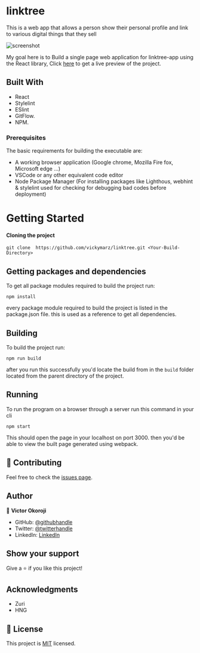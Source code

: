 # linktree
This is a web app that allows a person show their personal profile and link to various digital things that they sell

![screenshot](./src/Images/Screen-shoot.gif)

My goal here is to Build a single page web application for linktree-app using the React library, Click [here](https://space-travellers-booking-app.herokuapp.com/) to get a live preview of the project.

## Built With
- React
- Stylelint
- ESlint
- GitFlow.
- NPM.

### Prerequisites
The basic requirements for building the executable are:

- A working browser application (Google chrome, Mozilla Fire fox, Microsoft edge ...)
- VSCode or any other equivalent code editor
- Node Package Manager (For installing packages like Lighthous, webhint & stylelint used for checking for debugging bad codes before deployment)

# Getting Started

#### Cloning the project

```
git clone  https://github.com/vickymarz/linktree.git <Your-Build-Directory>
```
## Getting packages and dependencies
To get all package modules required to build the project run:
```
npm install
```
every package module required to build the project is listed in the package.json file. this is used as a reference to get all dependencies.

## Building

To build the project run:
```
npm run build
```
after you run this successfully you'd locate the build from in the ```build``` folder located from the parent directory of the project.

## Running

To run the program on a browser through a server run this command in your cli
```
npm start
```
This should open the page in your localhost on port 3000. then you'd be able to view the built page generated using webpack.

## 🤝 Contributing

Feel free to check the [issues page](../../issues/).

## Author

👤 **Victor Okoroji**

- GitHub: [@githubhandle](https://github.com/vickymarz)
- Twitter: [@twitterhandle](https://twitter.com/Vicky_marz)
- LinkedIn: [LinkedIn](https://www.linkedin.com/in/victorebubeokoroji/)

## Show your support

Give a ⭐️ if you like this project!

## Acknowledgments

- Zuri
- HNG
## 📝 License

This project is [MIT](./MIT.md) licensed.
